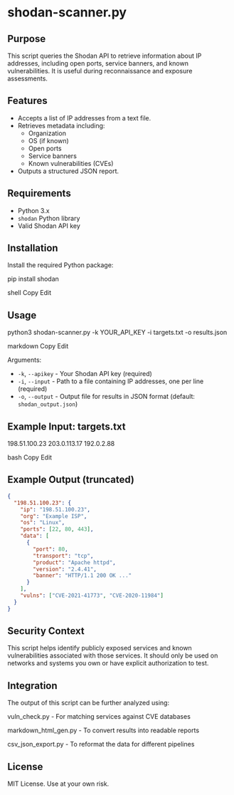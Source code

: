 # shodan-scanner.py

## Purpose

This script queries the Shodan API to retrieve information about IP addresses, including open ports, service banners, and known vulnerabilities. It is useful during reconnaissance and exposure assessments.

## Features

- Accepts a list of IP addresses from a text file.
- Retrieves metadata including:
  - Organization
  - OS (if known)
  - Open ports
  - Service banners
  - Known vulnerabilities (CVEs)
- Outputs a structured JSON report.

## Requirements

- Python 3.x
- `shodan` Python library
- Valid Shodan API key

## Installation

Install the required Python package:

pip install shodan

shell
Copy
Edit

## Usage

python3 shodan-scanner.py -k YOUR_API_KEY -i targets.txt -o results.json

markdown
Copy
Edit

Arguments:

- `-k`, `--apikey` - Your Shodan API key (required)
- `-i`, `--input` - Path to a file containing IP addresses, one per line (required)
- `-o`, `--output` - Output file for results in JSON format (default: `shodan_output.json`)

## Example Input: targets.txt

198.51.100.23
203.0.113.17
192.0.2.88

bash
Copy
Edit

## Example Output (truncated)

```json
{
  "198.51.100.23": {
    "ip": "198.51.100.23",
    "org": "Example ISP",
    "os": "Linux",
    "ports": [22, 80, 443],
    "data": [
      {
        "port": 80,
        "transport": "tcp",
        "product": "Apache httpd",
        "version": "2.4.41",
        "banner": "HTTP/1.1 200 OK ..."
      }
    ],
    "vulns": ["CVE-2021-41773", "CVE-2020-11984"]
  }
}
```
## Security Context
This script helps identify publicly exposed services and known vulnerabilities associated with those services. It should only be used on networks and systems you own or have explicit authorization to test.

## Integration
The output of this script can be further analyzed using:

vuln_check.py - For matching services against CVE databases

markdown_html_gen.py - To convert results into readable reports

csv_json_export.py - To reformat the data for different pipelines

## License
MIT License. Use at your own risk.
